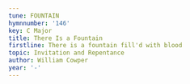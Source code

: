 ```yaml
---
tune: FOUNTAIN
hymnnumber: '146'
key: C Major
title: There Is a Fountain
firstline: There is a fountain fill'd with blood
topic: Invitation and Repentance
author: William Cowper
year: '-'
---
```


